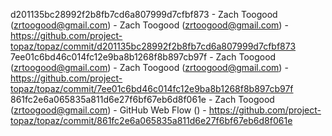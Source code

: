 d201135bc28992f2b8fb7cd6a807999d7cfbf873 - Zach Toogood (zrtoogood@gmail.com) - Zach Toogood (zrtoogood@gmail.com) - https://github.com/project-topaz/topaz/commit/d201135bc28992f2b8fb7cd6a807999d7cfbf873
7ee01c6bd46c014fc12e9ba8b1268f8b897cb97f - Zach Toogood (zrtoogood@gmail.com) - Zach Toogood (zrtoogood@gmail.com) - https://github.com/project-topaz/topaz/commit/7ee01c6bd46c014fc12e9ba8b1268f8b897cb97f
861fc2e6a065835a811d6e27f6bf67eb6d8f061e - Zach Toogood (zrtoogood@gmail.com) - GitHub Web Flow () - https://github.com/project-topaz/topaz/commit/861fc2e6a065835a811d6e27f6bf67eb6d8f061e
